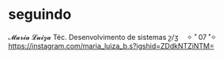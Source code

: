 # seguindo
𝓜𝓪𝓻𝓲𝓪 𝓛𝓾𝓲𝔃𝓪
Téc. Desenvolvimento de sistemas շ/ʒﾠ
✧ ˚ 07 ˚✧
https://instagram.com/maria_luiza_b.s?igshid=ZDdkNTZiNTM=
